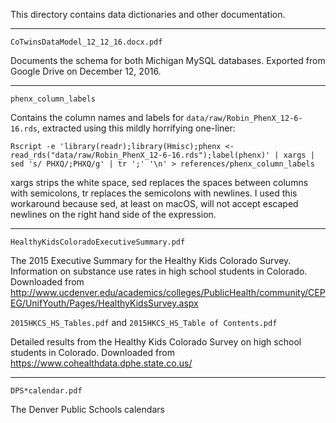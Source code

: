 This directory contains data dictionaries and other documentation.

---

`CoTwinsDataModel_12_12_16.docx.pdf`

Documents the schema for both Michigan MySQL databases. Exported from Google Drive on December 12, 2016.

---

`phenx_column_labels`

Contains the column names and labels for `data/raw/Robin_PhenX_12-6-16.rds`, extracted using this mildly horrifying one-liner:

`Rscript -e 'library(readr);library(Hmisc);phenx <- read_rds("data/raw/Robin_PhenX_12-6-16.rds");label(phenx)' | xargs | sed 's/ PHXQ/;PHXQ/g' | tr ';' '\n' > references/phenx_column_labels`

xargs strips the white space, sed replaces the spaces between columns with semicolons, tr replaces the semicolons with newlines. I used this workaround because sed, at least on macOS, will not accept escaped newlines on the right hand side of the expression.

---

`HealthyKidsColoradoExecutiveSummary.pdf`

The 2015 Executive Summary for the Healthy Kids Colorado Survey. Information on substance use rates in high school students in Colorado. Downloaded from http://www.ucdenver.edu/academics/colleges/PublicHealth/community/CEPEG/UnifYouth/Pages/HealthyKidsSurvey.aspx

`2015HKCS_HS_Tables.pdf` and `2015HKCS_HS_Table of Contents.pdf`

Detailed results from the Healthy Kids Colorado Survey on high school students in Colorado. Downloaded from https://www.cohealthdata.dphe.state.co.us/

---

`DPS*calendar.pdf`

The Denver Public Schools calendars
